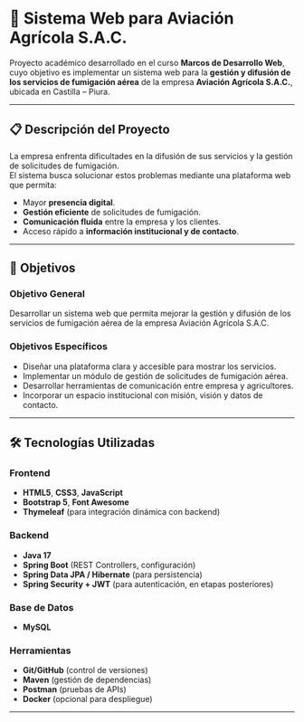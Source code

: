 # 🌱 Sistema Web para Aviación Agrícola S.A.C.  

Proyecto académico desarrollado en el curso **Marcos de Desarrollo Web**, cuyo objetivo es implementar un sistema web para la **gestión y difusión de los servicios de fumigación aérea** de la empresa **Aviación Agrícola S.A.C.**, ubicada en Castilla – Piura.  

---

## 📋 Descripción del Proyecto
La empresa enfrenta dificultades en la difusión de sus servicios y la gestión de solicitudes de fumigación.  
El sistema busca solucionar estos problemas mediante una plataforma web que permita:  
- Mayor **presencia digital**.  
- **Gestión eficiente** de solicitudes de fumigación.  
- **Comunicación fluida** entre la empresa y los clientes.  
- Acceso rápido a **información institucional y de contacto**.  

---

## 🎯 Objetivos

### Objetivo General
Desarrollar un sistema web que permita mejorar la gestión y difusión de los servicios de fumigación aérea de la empresa Aviación Agrícola S.A.C.

### Objetivos Específicos
- Diseñar una plataforma clara y accesible para mostrar los servicios.  
- Implementar un módulo de gestión de solicitudes de fumigación aérea.  
- Desarrollar herramientas de comunicación entre empresa y agricultores.  
- Incorporar un espacio institucional con misión, visión y datos de contacto.  

---

## 🛠️ Tecnologías Utilizadas

### Frontend
- **HTML5**, **CSS3**, **JavaScript**  
- **Bootstrap 5**, **Font Awesome**  
- **Thymeleaf** (para integración dinámica con backend)

### Backend
- **Java 17**  
- **Spring Boot** (REST Controllers, configuración)  
- **Spring Data JPA / Hibernate** (para persistencia)  
- **Spring Security + JWT** (para autenticación, en etapas posteriores)  

### Base de Datos
- **MySQL**  

### Herramientas
- **Git/GitHub** (control de versiones)  
- **Maven** (gestión de dependencias)  
- **Postman** (pruebas de APIs)  
- **Docker** (opcional para despliegue)  

---